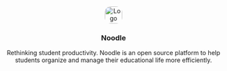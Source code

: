 <div align="center">
  <img src="https://raw.githubusercontent.com/ixahmedxi/noodle/main/apps/client/public/brand.png" alt="Logo" style="border-radius: 14px;" width="40px" height="40px" />
  <h3 align="center">Noodle</h3>
  <p align="center">Rethinking student productivity. Noodle is an open source platform to help students organize and manage their educational life more efficiently.</p>
</div>
